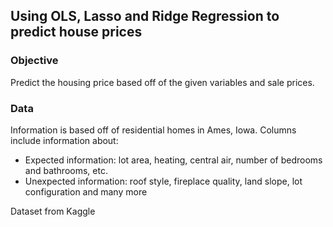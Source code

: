 ## Using OLS, Lasso and Ridge Regression to predict house prices

### Objective
Predict the housing price based off of the given variables and sale prices.

### Data
Information is based off of residential homes in Ames, Iowa. Columns include information about:
- Expected information: lot area, heating, central air, number of bedrooms and bathrooms, etc.
- Unexpected information: roof style, fireplace quality, land slope, lot configuration and many more

Dataset from Kaggle